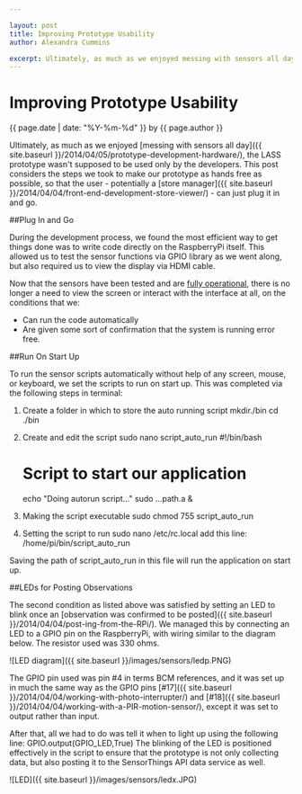 ```yaml
--- 

layout: post
title: Improving Prototype Usability
author: Alexandra Cummins

excerpt: Ultimately, as much as we enjoyed messing with sensors all day, the LASS prototype wasn't supposed to be used only by the developers. This post considers the steps we took to make our prototype as hands free as possible, so that the user - potentially a store manager - can just plug it in and go.
---
```

# Improving Prototype Usability
<p class='blog-post-meta'>{{ page.date | date: "%Y-%m-%d" }} by {{ page.author }}</p>

Ultimately, as much as we enjoyed [messing with sensors all day]({{ site.baseurl }}/2014/04/05/prototype-development-hardware/), the LASS prototype wasn't supposed to be used only by the developers. This post considers the steps we took to make our prototype as hands free as possible, so that the user - potentially a [store manager]({{ site.baseurl }}/2014/04/04/front-end-development-store-viewer/) - can just plug it in and go.

##Plug In and Go

During the development process, we found the most efficient way to get things done was to write code directly on the RaspberryPi itself.  This allowed us to test the sensor functions via GPIO library as we went along, but also required us to view the display via HDMI cable.  

Now that the sensors have been tested and are [fully operational](https://encrypted-tbn1.gstatic.com/images?q=tbn:ANd9GcTmiml_wmLBeANGy9MOW8lsaHuxwfXtIpNuorQbyMOTvaHW8P4s), there is no longer a need to view the screen or interact with the interface at all, on the conditions that we:
 
* Can run the code automatically 
* Are given some sort of confirmation that the system is running error free.


##Run On Start Up

To run the sensor scripts automatically without help of any screen, mouse, or keyboard, we set the scripts to run on start up.  This was completed via the following steps in terminal:

1. Create a folder in which to store the auto running script
	mkdir./bin
	cd ./bin

2. Create and edit the script
	sudo nano script_auto_run
	#!/bin/bash
	# Script to start our application
	echo "Doing autorun script..."
	sudo ...path.a & 

3. Making the script executable
	sudo chmod 755 script_auto_run

4. Setting the script to run
	sudo nano /etc/rc.local
	add this line:
	/home/pi/bin/script_auto_run

Saving the path of script_auto_run in this file will run the application on start up.


##LEDs for Posting Observations

The second condition as listed above was satisfied by setting an LED to blink once an [observation was confirmed to be posted]({{ site.baseurl }}/2014/04/04/post-ing-from-the-RPi/).  We managed this by connecting an LED to a GPIO pin on the RaspberryPi, with wiring similar to the diagram below. The resistor used was 330 ohms.

![LED diagram]({{ site.baseurl }}/images/sensors/ledp.PNG)

The GPIO pin used was pin #4 in terms BCM references, and it was set up in much the same way as the GPIO pins [#17]({{ site.baseurl }}/2014/04/04/working-with-photo-interrupter/) and [#18]({{ site.baseurl }}/2014/04/04/working-with-a-PIR-motion-sensor/), except it was set to output rather than input.

After that, all we had to do was tell it when to light up using the following line:
	GPIO.output(GPIO_LED,True)
The blinking of the LED is positioned effectively in the script to ensure that the prototype is not only collecting data, but also posting it to the SensorThings API data service as well. 

![LED]({{ site.baseurl }}/images/sensors/ledx.JPG)